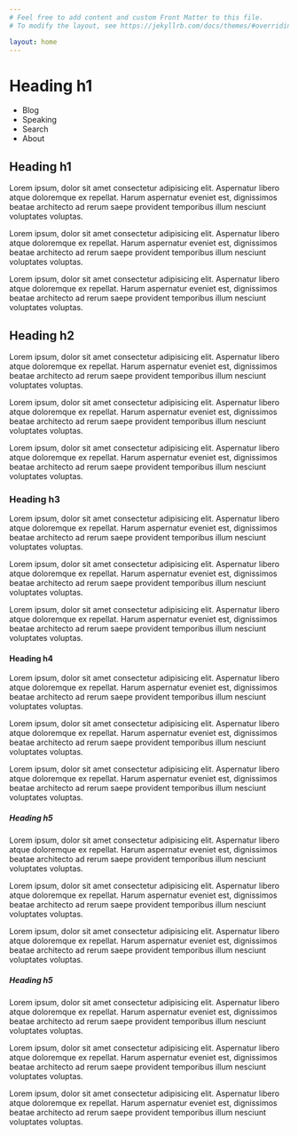 ```yaml
---
# Feel free to add content and custom Front Matter to this file.
# To modify the layout, see https://jekyllrb.com/docs/themes/#overriding-theme-defaults

layout: home
---
```


<div class="nav">
    <h1>Heading h1</h1>
    <ul>
        <li>Blog</li>
        <li>Speaking</li>
        <li>Search</li>
        <li>About</li>
    </ul>
</div>

<section>
    <h1>Heading h1</h1>
    <p>Lorem ipsum, dolor sit amet consectetur adipisicing elit. Aspernatur libero atque doloremque ex repellat. Harum aspernatur eveniet est, dignissimos beatae architecto ad rerum saepe provident temporibus illum nesciunt voluptates voluptas.</p>
    <p>Lorem ipsum, dolor sit amet consectetur adipisicing elit. Aspernatur libero atque doloremque ex repellat. Harum aspernatur eveniet est, dignissimos beatae architecto ad rerum saepe provident temporibus illum nesciunt voluptates voluptas.</p>
    <p>Lorem ipsum, dolor sit amet consectetur adipisicing elit. Aspernatur libero atque doloremque ex repellat. Harum aspernatur eveniet est, dignissimos beatae architecto ad rerum saepe provident temporibus illum nesciunt voluptates voluptas.</p>
</section>

<section>
    <h2>Heading h2</h2>
    <p>Lorem ipsum, dolor sit amet consectetur adipisicing elit. Aspernatur libero atque doloremque ex repellat. Harum aspernatur eveniet est, dignissimos beatae architecto ad rerum saepe provident temporibus illum nesciunt voluptates voluptas.</p>
    <p>Lorem ipsum, dolor sit amet consectetur adipisicing elit. Aspernatur libero atque doloremque ex repellat. Harum aspernatur eveniet est, dignissimos beatae architecto ad rerum saepe provident temporibus illum nesciunt voluptates voluptas.</p>
    <p>Lorem ipsum, dolor sit amet consectetur adipisicing elit. Aspernatur libero atque doloremque ex repellat. Harum aspernatur eveniet est, dignissimos beatae architecto ad rerum saepe provident temporibus illum nesciunt voluptates voluptas.</p>
</section>

<section>
    <h3>Heading h3</h3>
    <p>Lorem ipsum, dolor sit amet consectetur adipisicing elit. Aspernatur libero atque doloremque ex repellat. Harum aspernatur eveniet est, dignissimos beatae architecto ad rerum saepe provident temporibus illum nesciunt voluptates voluptas.</p>
    <p>Lorem ipsum, dolor sit amet consectetur adipisicing elit. Aspernatur libero atque doloremque ex repellat. Harum aspernatur eveniet est, dignissimos beatae architecto ad rerum saepe provident temporibus illum nesciunt voluptates voluptas.</p>
    <p>Lorem ipsum, dolor sit amet consectetur adipisicing elit. Aspernatur libero atque doloremque ex repellat. Harum aspernatur eveniet est, dignissimos beatae architecto ad rerum saepe provident temporibus illum nesciunt voluptates voluptas.</p>
</section>

<section>
    <h4>Heading h4</h4>
    <p>Lorem ipsum, dolor sit amet consectetur adipisicing elit. Aspernatur libero atque doloremque ex repellat. Harum aspernatur eveniet est, dignissimos beatae architecto ad rerum saepe provident temporibus illum nesciunt voluptates voluptas.</p>
    <p>Lorem ipsum, dolor sit amet consectetur adipisicing elit. Aspernatur libero atque doloremque ex repellat. Harum aspernatur eveniet est, dignissimos beatae architecto ad rerum saepe provident temporibus illum nesciunt voluptates voluptas.</p>
    <p>Lorem ipsum, dolor sit amet consectetur adipisicing elit. Aspernatur libero atque doloremque ex repellat. Harum aspernatur eveniet est, dignissimos beatae architecto ad rerum saepe provident temporibus illum nesciunt voluptates voluptas.</p>
</section>

<section>
    <h5>Heading h5</h5>
    <p>Lorem ipsum, dolor sit amet consectetur adipisicing elit. Aspernatur libero atque doloremque ex repellat. Harum aspernatur eveniet est, dignissimos beatae architecto ad rerum saepe provident temporibus illum nesciunt voluptates voluptas.</p>
    <p>Lorem ipsum, dolor sit amet consectetur adipisicing elit. Aspernatur libero atque doloremque ex repellat. Harum aspernatur eveniet est, dignissimos beatae architecto ad rerum saepe provident temporibus illum nesciunt voluptates voluptas.</p>
    <p>Lorem ipsum, dolor sit amet consectetur adipisicing elit. Aspernatur libero atque doloremque ex repellat. Harum aspernatur eveniet est, dignissimos beatae architecto ad rerum saepe provident temporibus illum nesciunt voluptates voluptas.</p>
</section>

<section>
    <h5>Heading h5</h5>
    <p>Lorem ipsum, dolor sit amet consectetur adipisicing elit. Aspernatur libero atque doloremque ex repellat. Harum aspernatur eveniet est, dignissimos beatae architecto ad rerum saepe provident temporibus illum nesciunt voluptates voluptas.</p>
    <p>Lorem ipsum, dolor sit amet consectetur adipisicing elit. Aspernatur libero atque doloremque ex repellat. Harum aspernatur eveniet est, dignissimos beatae architecto ad rerum saepe provident temporibus illum nesciunt voluptates voluptas.</p>
    <p>Lorem ipsum, dolor sit amet consectetur adipisicing elit. Aspernatur libero atque doloremque ex repellat. Harum aspernatur eveniet est, dignissimos beatae architecto ad rerum saepe provident temporibus illum nesciunt voluptates voluptas.</p>
</section>

